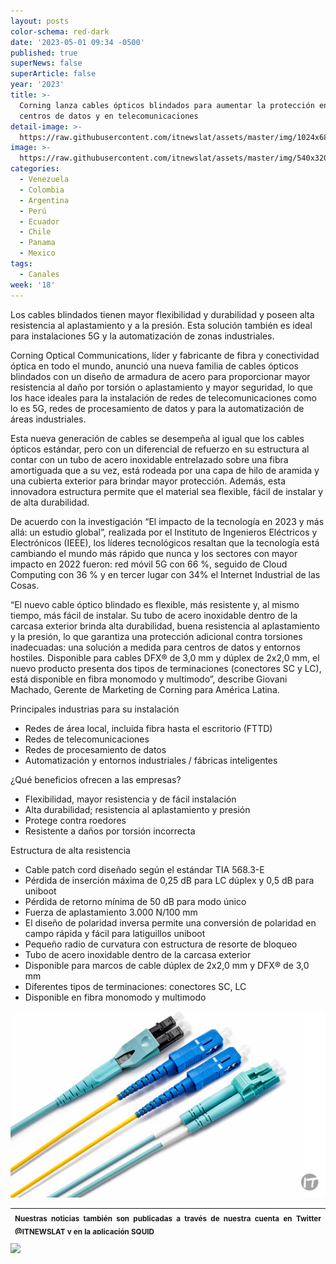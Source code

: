 ```yaml
---
layout: posts
color-schema: red-dark
date: '2023-05-01 09:34 -0500'
published: true
superNews: false
superArticle: false
year: '2023'
title: >-
  Corning lanza cables ópticos blindados para aumentar la protección en los
  centros de datos y en telecomunicaciones
detail-image: >-
  https://raw.githubusercontent.com/itnewslat/assets/master/img/1024x680/fibra-optica-SFP-g.jpg
image: >-
  https://raw.githubusercontent.com/itnewslat/assets/master/img/540x320/fibra-optica-SFP-p.jpg
categories:
  - Venezuela
  - Colombia
  - Argentina
  - Perú
  - Ecuador
  - Chile
  - Panama
  - Mexico
tags:
  - Canales
week: '18'
---
```

Los cables blindados tienen mayor flexibilidad y durabilidad y poseen alta resistencia al aplastamiento y a la presión.
Esta solución también es ideal para instalaciones 5G y la automatización de zonas industriales.
 
Corning Optical Communications, líder y fabricante de fibra y conectividad óptica en todo el mundo, anunció una nueva familia de cables ópticos blindados con un diseño de armadura de acero para proporcionar mayor resistencia al daño por torsión o aplastamiento y mayor seguridad, lo que los hace ideales para la instalación de redes de telecomunicaciones como lo es 5G, redes de procesamiento de datos y para la automatización de áreas industriales.
 
Esta nueva generación de cables se desempeña al igual que los cables ópticos estándar, pero con un diferencial de refuerzo en su estructura al contar con un tubo de acero inoxidable entrelazado sobre una fibra amortiguada que a su vez, está rodeada por una capa de hilo de aramida y una cubierta exterior para brindar mayor protección. Además, esta innovadora estructura permite que el material sea flexible, fácil de instalar y de alta durabilidad.
 
De acuerdo con la investigación “El impacto de la tecnología en 2023 y más allá: un estudio global”, realizada por el Instituto de Ingenieros Eléctricos y Electrónicos (IEEE), los líderes tecnológicos resaltan que la tecnología está cambiando el mundo más rápido que nunca y los sectores con mayor impacto en 2022 fueron: red móvil 5G con 66 %, seguido de Cloud Computing con 36 % y en tercer lugar con 34% el Internet Industrial de las Cosas.
 
“El nuevo cable óptico blindado es flexible, más resistente y, al mismo tiempo, más fácil de instalar. Su tubo de acero inoxidable dentro de la carcasa exterior brinda alta durabilidad, buena resistencia al aplastamiento y la presión, lo que garantiza una protección adicional contra torsiones inadecuadas: una solución a medida para centros de datos y entornos hostiles. Disponible para cables DFX® de 3,0 mm y dúplex de 2x2,0 mm, el nuevo producto presenta dos tipos de terminaciones (conectores SC y LC), está disponible en fibra monomodo y multimodo”, describe Giovani Machado, Gerente de Marketing de Corning para América Latina.
 
Principales industrias para su instalación 

- Redes de área local, incluida fibra hasta el escritorio (FTTD)
- Redes de telecomunicaciones
- Redes de procesamiento de datos
- Automatización y entornos industriales / fábricas inteligentes

 
¿Qué beneficios ofrecen a las empresas?

- Flexibilidad,  mayor resistencia y de fácil instalación
- Alta durabilidad; resistencia al aplastamiento y presión
- Protege contra roedores
- Resistente a daños por torsión incorrecta

 
Estructura de alta resistencia

- Cable patch cord diseñado según el estándar TIA 568.3-E
- Pérdida de inserción máxima de 0,25 dB para LC dúplex y 0,5 dB para uniboot
- Pérdida de retorno mínima de 50 dB para modo único
- Fuerza de aplastamiento 3.000 N/100 mm
- El diseño de polaridad inversa permite una conversión de polaridad en campo rápida y fácil para latiguillos uniboot
- Pequeño radio de curvatura con estructura de resorte de bloqueo
- Tubo de acero inoxidable dentro de la carcasa exterior
- Disponible para marcos de cable dúplex de 2x2,0 mm y DFX® de 3,0 mm 
- Diferentes tipos de terminaciones: conectores SC, LC
- Disponible en fibra monomodo y multimodo

![](https://raw.githubusercontent.com/itnewslat/assets/master/img/540x320/fibra-optica-SFP-p.jpg)

<table style="height: 42px;" width="569">
<tbody>
<tr>
<td style="text-align: justify;"><sub><strong>Nuestras noticias también son publicadas a través de nuestra cuenta en Twitter <a href="https://twitter.com/itnewslat?lang=es">@ITNEWSLAT</a> y en la aplicación <a href="https://squidapp.co/en/">SQUID</a></strong></sub></td>
</tr>
</tbody>
</table>
<img src="https://tracker.metricool.com/c3po.jpg?hash=56f88a41e39ab42c063cc51676587a04"/>